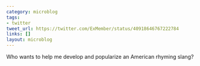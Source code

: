 ```yaml
---
category: microblog
tags:
- twitter
tweet_url: https://twitter.com/ExMember/status/40918646767222784
links: []
layout: microblog
---
```

Who wants to help me develop and popularize an American rhyming slang?
